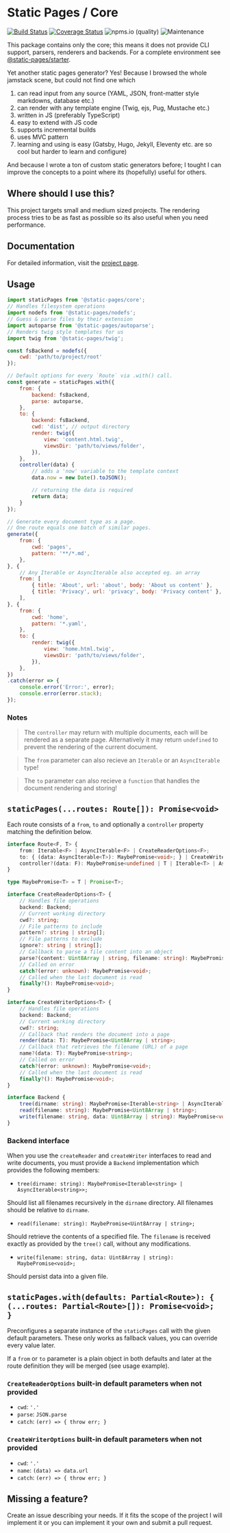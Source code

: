 # Static Pages / Core

[![Build Status](https://github.com/staticpagesjs/core/actions/workflows/build.yaml/badge.svg)](https://github.com/staticpagesjs/core/actions/workflows/build.yaml)
[![Coverage Status](https://coveralls.io/repos/github/staticpagesjs/core/badge.svg?branch=master)](https://coveralls.io/github/staticpagesjs/core?branch=master)
![npms.io (quality)](https://img.shields.io/npms-io/quality-score/@static-pages/core?label=quality)
![Maintenance](https://img.shields.io/maintenance/yes/2024)

This package contains only the core; this means it does not provide CLI support, parsers, renderers and backends. For a complete environment see [@static-pages/starter](https://www.npmjs.com/package/@static-pages/starter).

Yet another static pages generator?
Yes! Because I browsed the whole jamstack scene, but could not find one which
1. can read input from any source (YAML, JSON, front-matter style markdowns, database etc.)
2. can render with any template engine (Twig, ejs, Pug, Mustache etc.)
3. written in JS (preferably TypeScript)
4. easy to extend with JS code
5. supports incremental builds
6. uses MVC pattern
7. learning and using is easy (Gatsby, Hugo, Jekyll, Eleventy etc. are so cool but harder to learn and configure)

And because I wrote a ton of custom static generators before; I tought I can improve the concepts to a point where its (hopefully) useful for others.

## Where should I use this?

This project targets small and medium sized projects. The rendering process tries to be as fast as possible so its also useful when you need performance.

## Documentation

For detailed information, visit the [project page](https://staticpagesjs.github.io/).

## Usage

```js
import staticPages from '@static-pages/core';
// Handles filesystem operations
import nodefs from '@static-pages/nodefs';
// Guess & parse files by their extension
import autoparse from '@static-pages/autoparse';
// Renders twig style templates for us
import twig from '@static-pages/twig';

const fsBackend = nodefs({
    cwd: 'path/to/project/root'
});

// Default options for every `Route` via .with() call.
const generate = staticPages.with({
    from: {
        backend: fsBackend,
        parse: autoparse,
    },
    to: {
        backend: fsBackend,
        cwd: 'dist', // output directory
        render: twig({
            view: 'content.html.twig',
            viewsDir: 'path/to/views/folder',
        }),
    },
    controller(data) {
        // adds a 'now' variable to the template context
        data.now = new Date().toJSON();

        // returning the data is required
        return data;
    }
});

// Generate every document type as a page.
// One route equals one batch of similar pages.
generate({
    from: {
        cwd: 'pages',
        pattern: '**/*.md',
    },
}, {
    // Any Iterable or AsyncIterable also accepted eg. an array
    from: [
        { title: 'About', url: 'about', body: 'About us content' },
        { title: 'Privacy', url: 'privacy', body: 'Privacy content' },
    ],
}, {
    from: {
        cwd: 'home',
        pattern: '*.yaml',
    },
    to: {
        render: twig({
            view: 'home.html.twig',
            viewsDir: 'path/to/views/folder',
        }),
    },
})
.catch(error => {
    console.error('Error:', error);
    console.error(error.stack);
});
```

### Notes

> The `controller` may return with multiple documents, each will be rendered as a separate page. Alternatively it may return `undefined` to prevent the rendering of the current document.

> The `from` parameter can also recieve an `Iterable` or an `AsyncIterable` type!

> The `to` parameter can also recieve a `function` that handles the document rendering and storing!


## `staticPages(...routes: Route[]): Promise<void>`

Each route consists of a `from`, `to` and optionally a `controller` property matching the definition below.

```ts
interface Route<F, T> {
    from: Iterable<F> | AsyncIterable<F> | CreateReaderOptions<F>;
    to: { (data: AsyncIterable<T>): MaybePromise<void>; } | CreateWriterOptions<T>;
    controller?(data: F): MaybePromise<undefined | T | Iterable<T> | AsyncIterable<T>>;
}

type MaybePromise<T> = T | Promise<T>;

interface CreateReaderOptions<T> {
    // Handles file operations
    backend: Backend;
    // Current working directory
    cwd?: string;
    // File patterns to include
    pattern?: string | string[];
    // File patterns to exclude
    ignore?: string | string[];
    // Callback to parse a file content into an object
    parse?(content: Uint8Array | string, filename: string): MaybePromise<T>;
    // Called on error
    catch?(error: unknown): MaybePromise<void>;
    // Called when the last document is read
    finally?(): MaybePromise<void>;
}

interface CreateWriterOptions<T> {
    // Handles file operations
    backend: Backend;
    // Current working directory
    cwd?: string;
    // Callback that renders the document into a page
    render(data: T): MaybePromise<Uint8Array | string>;
    // Callback that retrieves the filename (URL) of a page
    name?(data: T): MaybePromise<string>;
    // Called on error
    catch?(error: unknown): MaybePromise<void>;
    // Called when the last document is read
    finally?(): MaybePromise<void>;
}

interface Backend {
    tree(dirname: string): MaybePromise<Iterable<string> | AsyncIterable<string>>;
    read(filename: string): MaybePromise<Uint8Array | string>;
    write(filename: string, data: Uint8Array | string): MaybePromise<void>;
}
```

### Backend interface

When you use the `createReader` and `createWriter` interfaces to read and write documents, you must provide a `Backend` implementation which provides the following members:

- `tree(dirname: string): MaybePromise<Iterable<string> | AsyncIterable<string>>;`

Should list all filenames recursively in the `dirname` directory. All filenames should be relative to `dirname`.

- `read(filename: string): MaybePromise<Uint8Array | string>;`

Should retrieve the contents of a specified file. The `filename` is received exactly as provided by the `tree()` call, without any modifications.

- `write(filename: string, data: Uint8Array | string): MaybePromise<void>;`

Should persist data into a given file.


## `staticPages.with(defaults: Partial<Route>): { (...routes: Partial<Route>[]): Promise<void>; }`

Preconfigures a separate instance of the `staticPages` call with the given default parameters.
These only works as fallback values, you can override every value later.

If a `from` or `to` parameter is a plain object in both defaults and later at the route definition they will be merged (see usage example).

### `CreateReaderOptions` built-in default parameters when not provided
- `cwd`: `'.'`
- `parse`: `JSON.parse`
- `catch`: `(err) => { throw err; }`

### `CreateWriterOptions` built-in default parameters when not provided
- `cwd`: `'.'`
- `name`: `(data) => data.url`
- `catch`: `(err) => { throw err; }`


## Missing a feature?
Create an issue describing your needs. If it fits the scope of the project I will implement it or you can implement it your own and submit a pull request.
